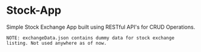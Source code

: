 # Stock-App

Simple Stock Exchange App built using RESTful API's for CRUD Operations.

`NOTE: exchangeData.json contains dummy data for stock exchange listing. Not used anywhere as of now.`